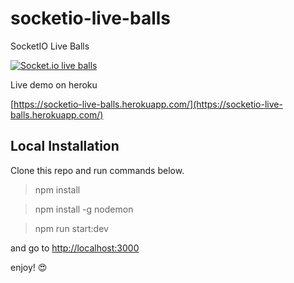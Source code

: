 # socketio-live-balls
SocketIO Live Balls

[![Socket.io live balls](http://oi68.tinypic.com/346n8qt.jpg)](https://www.youtube.com/watch?v=x1ZURfr95qM)

Live demo on heroku

[https://socketio-live-balls.herokuapp.com/](https://socketio-live-balls.herokuapp.com/)

## Local Installation
Clone this repo and run commands below.

> npm install

> npm install -g nodemon

> npm run start:dev

and go to [http://localhost:3000](http://localhost:3000)

enjoy! :heart_eyes:
